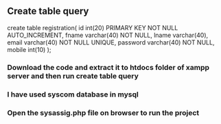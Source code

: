 ## Create table query
create table registration(
  id int(20) PRIMARY KEY NOT NULL AUTO_INCREMENT,
  fname varchar(40) NOT NULL,
  lname varchar(40),
  email varchar(40) NOT NULL UNIQUE,
  password varchar(40) NOT NULL,
  mobile int(10)
);

### Download the code and extract it to htdocs folder of xampp server and then run create table query
### I have used syscom database in mysql
### Open the sysassig.php file on browser to run the project
